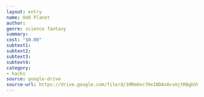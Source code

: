 ```yaml
---
layout: entry 
name: Odd Planet
author: 
genre: science fantasy
summary: 
cost: "$0.00"
subtext1: 
subtext2: 
subtext3: 
subtext4: 
category:
- hacks
source: google-drive
source-url: https://drive.google.com/file/d/1MRmOxc7HxINDAnAcvmjtRBgbV0cIvUCd/view?usp%3Dsharing
---
```

